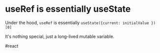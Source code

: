 # useRef is essentially useState

Under the hood, `useRef` is essentially `useState({current: initialValue })[0]` 

It's nothing special, just a long-lived mutable variable.

#react